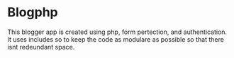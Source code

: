 # Blogphp

This blogger app is created using php, form pertection, and authentication. It uses includes so to keep the code as modulare as possible so that there isnt redeundant space. 